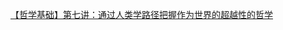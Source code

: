[【哲学基础】第七讲：通过人类学路径把握作为世界的超越性的哲学](https://www.bilibili.com/video/BV12AaBz2EAo/?share_source=copy_web&vd_source=4fad17b56aa279f16a27119ac93d9cdb)
